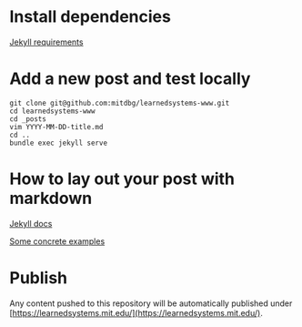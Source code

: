 # Install dependencies
[Jekyll requirements](https://jekyllrb.com/docs/installation/#requirements)

# Add a new post and test locally
```
git clone git@github.com:mitdbg/learnedsystems-www.git
cd learnedsystems-www
cd _posts
vim YYYY-MM-DD-title.md
cd ..
bundle exec jekyll serve
```

# How to lay out your post with markdown
[Jekyll docs](https://jekyllrb.com/docs/posts/)

[Some concrete examples](https://github.com/niklasbuschmann/contrast/tree/master/_posts)

# Publish
Any content pushed to this repository will be automatically published under [https://learnedsystems.mit.edu/](https://learnedsystems.mit.edu/).
